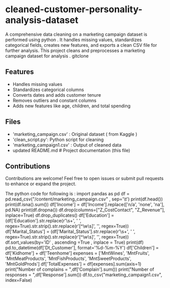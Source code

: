 # cleaned-customer-personality-analysis-dataset
 A comprehensive data cleaning on a marketing campaign dataset is performed using python . It handles missing values, standardizes categorical fields, creates new features, and exports a clean CSV file for further analysis.
This project cleans and preprocesses a marketing campaign dataset for analysis .
gitclone 
## Features

- Handles missing values
- Standardizes categorical columns
- Converts dates and adds customer tenure
- Removes outliers and constant columns
- Adds new features like age, children, and total spending

## Files

- 'marketing_campaign.csv' : Original dataset ( from Kaggle )
- 'clean_script.py': Python script for cleaning
- 'marketing_campaign1.csv' : Output of cleaned data
- updated README.md # Project documentation (this file)

## Contributions
Contributions are welcome! Feel free to open issues or submit pull requests to enhance or expand the project.

The python code for following is :
import pandas as pd 
df = pd.read_csv("/content/marketing_campaign.csv" , sep='\t')
print(df.head()) 
print(df.isna().sum())
df['Income'] = df['Income'].replace(['n/a', 'none', 'na'], pd.NA)
print(df.dropna())
df.drop(columns=["Z_CostContact", "Z_Revenue"], inplace=True)
df.drop_duplicates()
df['Education'] = (df['Education'].str.replace(r'\s+', ' ', regex=True).str.strip().str.replace(r'[^\w\s]', '', regex=True))
df['Marital_Status'] = (df['Marital_Status'].str.replace(r'\s+', ' ', regex=True).str.strip().str.replace(r'[^\w\s]', '', regex=True))
df.sort_values(by='ID' , ascending =True , inplace = True)
print(df)
pd.to_datetime(df['Dt_Customer'], format='%d-%m-%Y')
df['Children'] = df['Kidhome'] + df['Teenhome']
expenses = ['MntWines', 'MntFruits', 'MntMeatProducts', 'MntFishProducts', 'MntSweetProducts', 'MntGoldProds']
df['TotalExpenses'] = df[expenses].sum(axis=1)
print("Number of complains = ",df['Complain'].sum())
print("Number of responses = ",df['Response'].sum())
df.to_csv("marketing_campaign1.csv", index=False)
